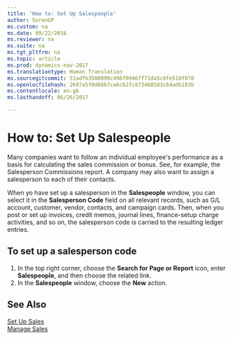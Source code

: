 ```yaml
---
title: 'How to: Set Up Salespeople'
author: SorenGP
ms.custom: na
ms.date: 09/22/2016
ms.reviewer: na
ms.suite: na
ms.tgt_pltfrm: na
ms.topic: article
ms.prod: dynamics-nav-2017
ms.translationtype: Human Translation
ms.sourcegitcommit: 51adfb3588099c496f0946ff71da5c6fe518f070
ms.openlocfilehash: 2697a5f0d68b7ce6cb2fc873468583c64adb183b
ms.contentlocale: en-gb
ms.lasthandoff: 06/26/2017

---
```


# <a name="how-to-set-up-salespeople"></a>How to: Set Up Salespeople
Many companies want to follow an individual employee's performance as a basis for calculating the sales commission or bonus. See, for example, the Salesperson Commissions report. A company may also want to assign a salesperson to each of their contacts.

When yo have set up a salesperson in the **Salespeople** window, you can select it in the **Salesperson Code** field on all relevant records, such as G/L account, customer, vendor, contacts, and campaign cards. Then, when you post or set up invoices, credit memos, journal lines, finance-setup charge activities, and so on, the salesperson code is carried to the resulting ledger entries.

## <a name="to-set-up-a-salesperson-code"></a>To set up a salesperson code
1. In the top right corner, choose the **Search for Page or Report** icon, enter **Salespeople**, and then choose the related link.
2. In the **Salespeople** window, choose the **New** action.

## <a name="see-also"></a>See Also  
[Set Up Sales](sales-setup-sales.md)  
[Manage Sales](sales-manage-sales.md)

